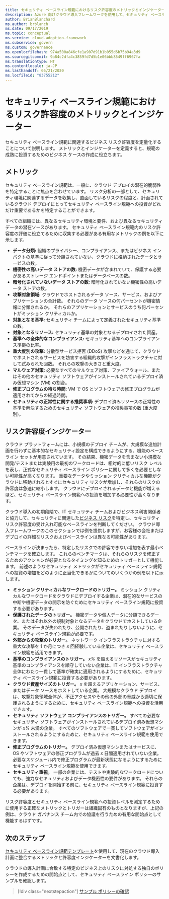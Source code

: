 ```yaml
---
title: セキュリティ ベースライン規範におけるリスク許容度のメトリックとインジケーター。
description: Azure 向けクラウド導入フレームワークを使用して、セキュリティ ベースライン規範に関連するビジネス リスクの許容度を定量化する方法について説明します。
author: BrianBlanchard
ms.author: brblanch
ms.date: 09/17/2019
ms.topic: conceptual
ms.service: cloud-adoption-framework
ms.subservice: govern
ms.custom: governance
ms.openlocfilehash: 974a500a846cfe1a907d91b1b055d6b75b94a3d9
ms.sourcegitcommit: 9a84c2dfa4c3859fd7d5b1e06bbb8549ff6967fa
ms.translationtype: HT
ms.contentlocale: ja-JP
ms.lasthandoff: 05/21/2020
ms.locfileid: "83755212"
---
```

# <a name="risk-tolerance-metrics-and-indicators-in-the-security-baseline-discipline"></a>セキュリティ ベースライン規範におけるリスク許容度のメトリックとインジケーター

セキュリティ ベースライン規範に関連するビジネス リスク許容度を定量化することについて説明します。 メトリックとインジケーターを定義すると、規範の成熟に投資するためのビジネス ケースの作成に役立ちます。

## <a name="metrics"></a>メトリック

セキュリティ ベースライン規範は、一般に、クラウド デプロイの潜在的脆弱性を特定することに焦点を合わせています。 リスク分析の一部として、セキュリティ環境に関連するデータを収集し、直面しているリスクの程度と、計画されているクラウド デプロイにとってセキュリティ ベースライン規範への投資がどれだけ重要であるかを特定することができます。

すべての組織には、異なるセキュリティ環境と要件、および異なるセキュリティ データの潜在ソースがあります。 セキュリティ ベースライン規範内のリスク許容度の評価に役立てるために収集する必要がある有用なメトリックの例を以下に示します。

- **データ分類:** 組織のプライバシー、コンプライアンス、またはビジネス インパクトの基準に従って分類されていない、クラウドに格納されたデータとサービスの数。
- **機密性の高いデータ ストアの数:** 機密データが含まれていて、保護する必要があるストレージ エンドポイントまたはデータベースの数。
- **暗号化されていないデータ ストアの数:** 暗号化されていない機密性の高いデータ ストアの数。
- **攻撃対象領域:** クラウドでホストされるデータ ソース、サービス、およびアプリケーションの合計数。 それらのデータ ソースの何パーセントが機密情報に分類されるか。 それらのアプリケーションとサービスのうち何パーセントがミッション クリティカルか。
- **対象となる基準:** セキュリティ チームによって定義されたセキュリティ基準の数。
- **対象となるリソース:** セキュリティ基準の対象となるデプロイされた資産。
- **基準への全体的なコンプライアンス:** セキュリティ基準へのコンプライアンス準拠の比率。
- **重大度別の攻撃:** 分散型サービス拒否 (DDoS) 攻撃などを通じて、クラウドでホストされるサービスを妨害する組織的攻撃がインフラストラクチャに対して試みられた回数。 それらの攻撃の大きさと重大度。
- **マルウェア対策:** 必要なすべてのマルウェア対策、ファイアウォール、またはその他のセキュリティ ソフトウェアがインストールされているデプロイ済み仮想マシン (VM) の割合。
- **修正プログラムの待ち時間:** VM で OS とソフトウェアの修正プログラムが適用されてからの経過時間。
- **セキュリティの正常性に関する推奨事項:** デプロイ済みリソースの正常性の基準を解決するためのセキュリティ ソフトウェアの推奨事項の数 (重大度別)。

## <a name="risk-tolerance-indicators"></a>リスク許容度インジケーター

クラウド プラットフォームには、小規模のデプロイ チームが、大規模な追加計画を行わずに基本的なセキュリティ設定を構成できるようにする、機能のベースライン セットが用意されています。 その結果、機密データを含まない小規模な開発/テストまたは実験用の最初のワークロードは、相対的に低いリスク レベルを表し、正式なセキュリティ ベースライン ポリシーに関して多くを必要としない可能性が高くなります。 重要なデータやミッション クリティカルな機能がクラウドに移動されるとすぐにセキュリティ リスクが増加し、それらのリスクの許容度は急速に縮小します。 クラウドにデプロイされるデータと機能が増えるほど、セキュリティ ベースライン規範への投資を増加する必要性が高くなります。

クラウド導入の初期段階で、IT セキュリティ チームおよびビジネス利害関係者と協力して、セキュリティに関連した[ビジネス リスク](./business-risks.md)を特定し、セキュリティ リスク許容度の受け入れ可能なベースラインを判断してください。 クラウド導入フレームワークのこのセクションでは例を提供しますが、お客様の会社またはデプロイの詳細なリスクおよびベースラインは異なる可能性があります。

ベースラインが決まったら、特定したリスクでの許容できない増加を表す最小ベンチマークを確立します。 これらのベンチマークは、それらのリスクを修正するためのアクションが必要となるタイミングを知るためのトリガーとして機能します。 前述のようなセキュリティ メトリックがセキュリティ ベースライン規範への投資の増加をどのように正当化できるかについてのいくつかの例を以下に示します。

- **ミッション クリティカルなワークロードのトリガー。** ミッション クリティカルなワークロードをクラウドにデプロイする企業は、潜在的なサービスの中断や機密データの開示を防ぐためにセキュリティ ベースライン規範に投資する必要があります。
- **保護されたデータのトリガー。** 機密データや個人データに分類できるデータ、またはそれ以外の規制対象となるデータをクラウドでホストしている企業。 そのデータが失われたり、公開されたり、盗まれたりしないように、セキュリティ ベースライン規範が必要です。
- **外部からの攻撃のトリガー。** ネットワーク インフラストラクチャに対する重大な攻撃を 1 か月につき _x_ 回経験している企業は、セキュリティ ベースライン規範を活用できます。
- **基準のコンプライアンスのトリガー。** _x%_ を超えるリソースがセキュリティ基準のコンプライアンスを順守していない企業は、IT インフラストラクチャ全体にわたり一貫して基準が確実に適用されるようにするために、セキュリティ ベースライン規範に投資する必要があります。
- **クラウド資産サイズのトリガー。** _x_ を超えるアプリケーション、サービス、またはデータ ソースをホストしている企業。 大規模なクラウド デプロイは、攻撃対象領域全体が、不正アクセスやその他の外部の脅威から適切に保護されるようにするために、セキュリティ ベースライン規範への投資を活用できます。
- **セキュリティ ソフトウェア コンプライアンスのトリガー。** すべての必要なセキュリティ ソフトウェアがインストールされているデプロイ済み仮想マシンが _x%_ 未満の企業。 すべてのソフトウェアで一貫してソフトウェアがインストールされるようにするために、セキュリティ ベースライン規範を使用できます。
- **修正プログラムのトリガー。** デプロイ済み仮想マシンまたはサービスに、OS やソフトウェアの修正プログラムが過去 _x_ 日間適用されていない企業。 必要なスケジュール内で修正プログラムが最新状態になるようにするためにセキュリティ ベースライン規範を使用できます。
- **セキュリティ重視**。 一部の企業には、テストや実験的なワークロードについても、強力なセキュリティおよびデータ機密性の要件があります。 それらの企業は、デプロイを開始する前に、セキュリティ ベースライン規範に投資する必要があります。

リスク許容度とセキュリティ ベースライン規範への投資レベルを測定するために使用する正確なメトリックとトリガーは組織固有のものとなりますが、上記の例は、クラウド ガバナンス チーム内での協議を行うための有用な開始点として機能するはずです。

## <a name="next-steps"></a>次のステップ

[セキュリティ ベースライン規範テンプレート](./template.md)を使用して、現在のクラウド導入計画に整合するメトリックと許容度インジケーターを文書化します。

クラウドの導入計画に合致する特定のビジネス上のリスクに対処する独自のポリシーを作成するための開始点として、セキュリティ ベースライン ポリシーのサンプルを確認します。

> [!div class="nextstepaction"]
> [サンプル ポリシーの確認](./policy-statements.md)
